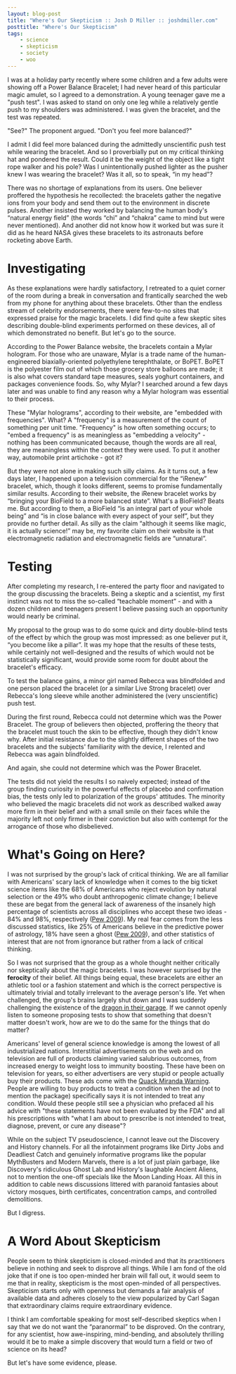 ```yaml
---
layout: blog-post
title: "Where's Our Skepticism :: Josh D Miller :: joshdmiller.com"
posttitle: "Where's Our Skepticism"
tags:
    - science
    - skepticism
    - society
    - woo
---
```


I was at a holiday party recently where some children and a few adults
were showing off a Power Balance Bracelet; I had never heard of this particular
magic amulet, so I agreed to a demonstration. A young teenager gave me a "push
test". I was asked to stand on only one leg while a relatively gentle push to my
shoulders was administered. I was given the bracelet, and the test was repeated.

"See?" The proponent argued. "Don't you feel more balanced?"

I admit I did feel more balanced during the admittedly unscientific push test
while wearing the bracelet. And so I proverbially put on my critical thinking
hat and pondered the result. Could it be the weight of the object like a
tight rope walker and his pole? Was I unintentionally pushed lighter as the
pusher knew I was wearing the bracelet? Was it all, so to speak, “in my
head”?

There was no shortage of explanations from its users. One believer proffered the
hypothesis he recollected: the bracelets gather the negative ions from your body
and send them out to the environment in discrete pulses. Another insisted they
worked by balancing the human body's “natural energy field” (the words “chi” and
“chakra” came to mind but were never mentioned). And another did not know how it
worked but was sure it did as he heard NASA gives these bracelets to its
astronauts before rocketing above Earth.

<!-- more -->

# Investigating

As these explanations were hardly satisfactory, I retreated to a quiet corner
of the room during a break in conversation and frantically searched the web
from my phone for anything about these bracelets. Other than the endless stream
of celebrity endorsements, there were few-to-no sites that expressed praise for
the magic bracelets. I did find quite a few skeptic sites describing
double-blind experiments performed on these devices, all of which demonstrated
no benefit. But let's go to the source.

According to the Power Balance website, the bracelets contain a Mylar hologram.
For those who are unaware, Mylar is a trade name of the human-engineered
biaxially-oriented polyethylene terephthalate, or BoPET. BoPET is the polyester
film out of which those grocery store balloons are made; it is also what covers
standard tape measures, seals yoghurt containers, and packages convenience
foods. So, why Mylar? I searched around a few days later and was unable to find
any reason why a Mylar hologram was essential to their process.

These "Mylar holograms", according to their website, are "embedded with
frequencies". What? A "frequency" is a measurement of the count of something per
unit time. "Frequency" is how often something occurs; to "embed a frequency" is
as meaningless as "embedding a velocity" - nothing has been communicated
because, though the words are all real, they are meaningless within the context
they were used. To put it another way, automobile print artichoke - got it?

But they were not alone in making such silly claims. As it turns out, a few days
later, I happened upon a television commercial for the “iRenew” bracelet, which,
though it looks different, seems to promise fundamentally similar results.
According to their website, the iRenew bracelet works by “bringing your BioField
to a more balanced state”. What's a BioField?  Beats me. But according to them,
a BioField “is an integral part of your whole being” and “is in close balance
with every aspect of your self”, but they provide no further detail. As silly as
the claim “although it seems like magic, it is actually science!” may be, my
favorite claim on their website is that electromagnetic radiation and
electromagnetic fields are “unnatural”.

# Testing

After completing my research, I re-entered the party floor and navigated to the
group discussing the bracelets. Being a skeptic and a scientist, my first
instinct was not to miss the so-called “teachable moment” - and with a dozen
children and teenagers present I believe passing such an opportunity would
nearly be criminal.

My proposal to the group was to do some quick and dirty double-blind tests of
the effect by which the group was most impressed: as one believer put it, “you
become like a pillar”. It was my hope that the results of these tests, while
certainly not well-designed and the results of which would not be statistically
significant, would provide some room for doubt about the bracelet's efficacy.

To test the balance gains, a minor girl named Rebecca was blindfolded and one
person placed the bracelet (or a similar Live Strong bracelet) over Rebecca's
long sleeve while another administered the (very unscientific) push test.

During the first round, Rebecca could not determine which was the Power
Bracelet. The group of believers then objected, proffering the theory that the
bracelet must touch the skin to be effective, though they didn't know why.
After initial resistance due to the slightly different shapes of the two
bracelets and the subjects' familiarity with the device, I relented and Rebecca
was again blindfolded.

And again, she could not determine which was the Power Bracelet.

The tests did not yield the results I so naively expected; instead of the group
finding curiosity in the powerful effects of placebo and confirmation bias, the
tests only led to polarization of the groups' attitudes. The minority who
believed the magic bracelets did not work as described walked away more firm in
their belief and with a small smile on their faces while the majority left not
only firmer in their conviction but also with contempt for the arrogance of
those who disbelieved.

# What's Going on Here?

I was not surprised by the group's lack of critical thinking. We are all
familiar with Americans' scary lack of knowledge when it comes to the big ticket
science items like the 68% of Americans who reject evolution by natural
selection or the 49% who doubt anthropogenic climate change; I believe these are
begat from the general lack of awareness of the insanely high percentage of
scientists across all disciplines who accept these two ideas - 84% and 98%,
respectively ([Pew 2009][pewscience]). My real fear comes from the less
discussed statistics, like 25% of Americans believe in the predictive power of
astrology, 18% have seen a ghost ([Pew 2009][pewfaiths]), and other statistics of
interest that are not from ignorance but rather from a lack of critical
thinking.

[pewscience]: http://people-press.org/files/legacy-pdf/528.pdf "Public Praises Science; Scientists Fault Public, Media"
[pewfaiths]: http://pewforum.org/Other-Beliefs-and-Practices/Many-Americans-Mix-Multiple-Faiths.aspx "Many Americans Mix Multiple Faiths"

So I was not surprised that the group as a whole thought neither critically nor
skeptically about the magic bracelets. I was however surprised by the
**ferocity** of their belief. All things being equal, these bracelets are either
an athletic tool or a fashion statement and which is the correct perspective is
ultimately trivial and totally irrelevant to the average person's life. Yet when
challenged, the group's brains largely shut down and I was suddenly challenging
the existence of the [dragon in their garage][dragon]. If we cannot openly
listen to someone proposing tests to show that something that doesn't matter
doesn't work, how are we to do the same for the things that do matter?

[dragon]: http://en.wikipedia.org/wiki/The_Demon-Haunted_World

Americans' level of general science knowledge is among the lowest of all
industrialized nations. Interstitial advertisements on the web and on
television are full of products claiming varied salubrious outcomes, from
increased energy to weight loss to immunity boosting. These have been on
television for years, so either advertisers are very stupid or people actually 
buy their products. These ads come with the [Quack Miranda Warning][miranda].
People are willing to buy products to treat a condition when the ad 
(not to mention the package) specifically says it is not intended to treat any
condition. Would these people still see a physician who prefaced all his advice
with "these statements have not been evaluated by the FDA" and all his
prescriptions with "what I am about to prescribe is not intended to treat, 
diagnose, prevent, or cure any disease"?

[miranda]: http://rationalwiki.org/wiki/Quack_Miranda_Warning

While on the subject TV pseudoscience, I cannot leave out the Discovery and
History channels. For all the infotainment programs like Dirty Jobs and
Deadliest Catch and genuinely informative programs like the popular MythBusters
and Modern Marvels, there is a lot of just plain garbage, like Discovery's
ridiculous Ghost Lab and History's laughable Ancient Aliens, not to mention the
one-off specials like the Moon Landing Hoax. All this in addition to cable news
discussions littered with paranoid fantasies about victory mosques, birth
certificates, concentration camps, and controlled demolitions.

But I digress.

# A Word About Skepticism

People seem to think skepticism is closed-minded and that its practitioners
believe in nothing and seek to disprove all things. While I am fond of the old
joke that if one is too open-minded her brain will fall out, it would seem to
me that in reality, skepticism is the most open-minded of all perspectives.
Skepticism starts only with openness but demands a fair analysis of available
data and adheres closely to the view popularized by Carl Sagan that
extraordinary claims require extraordinary evidence.

I think I am comfortable speaking for most self-described skeptics when I say
that we do not want the “paranormal” to be disproved. On the contrary, for any
scientist, how awe-inspiring, mind-bending, and absolutely thrilling would it
be to make a simple discovery that would turn a field or two of science on its
head?

But let's have some evidence, please.
